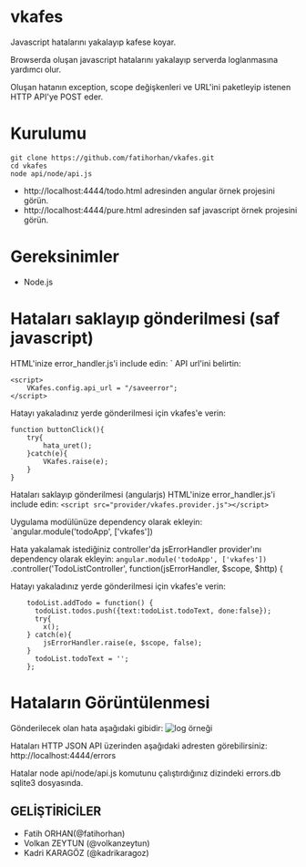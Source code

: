 # vkafes
Javascript hatalarını yakalayıp kafese koyar.

Browserda oluşan javascript hatalarını yakalayıp serverda loglanmasına yardımcı olur.

Oluşan hatanın exception, scope değişkenleri ve URL'ini paketleyip istenen HTTP API'ye POST eder.

Kurulumu
=========
```
git clone https://github.com/fatihorhan/vkafes.git
cd vkafes
node api/node/api.js
````

- http://localhost:4444/todo.html adresinden angular örnek projesini görün.
- http://localhost:4444/pure.html adresinden saf javascript örnek projesini görün.

Gereksinimler
==============
- Node.js

Hataları saklayıp gönderilmesi (saf javascript)
=============
HTML'inize error_handler.js'i include edin:
	`<script type="text/javascript" src="pure/error_handler.js"></script>
API url'ini belirtin:
```
<script>
	VKafes.config.api_url = "/saveerror";
</script>
```

Hatayı yakaladınız yerde gönderilmesi için vkafes'e verin:
```
function buttonClick(){
	try{
		hata_uret();
	}catch(e){
		VKafes.raise(e);
	}
}
```

Hataları saklayıp gönderilmesi (angularjs)
HTML'inize error_handler.js'i include edin:
`<script src="provider/vkafes.provider.js"></script>
`<script src="provider/config.vkafes.handler.js"></script>

Uygulama modülünüze dependency olarak ekleyin:
`angular.module('todoApp', ['vkafes'])

Hata yakalamak istediğiniz controller'da jsErrorHandler provider'ını dependency olarak ekleyin:
`angular.module('todoApp', ['vkafes'])
`.controller('TodoListController', function(jsErrorHandler, $scope, $http) {

Hatayı yakaladınız yerde gönderilmesi için vkafes'e verin:
```
    todoList.addTodo = function() {
      todoList.todos.push({text:todoList.todoText, done:false});
	  try{
	  	x();
	} catch(e){
		jsErrorHandler.raise(e, $scope, false);
	}
	  todoList.todoText = '';
    };
```

Hataların Görüntülenmesi
=========================
Gönderilecek olan hata aşağıdaki gibidir:
![log örneği](https://raw.githubusercontent.com/fatihorhan/vkafes/master/logdata.png)

Hataları HTTP JSON API üzerinden aşağıdaki adresten görebilirsiniz:
http://localhost:4444/errors

Hatalar node api/node/api.js komutunu çalıştırdığınız dizindeki errors.db sqlite3 dosyasında.

GELİŞTİRİCİLER
--------------
 
 - Fatih ORHAN(@fatihorhan)
 - Volkan ZEYTUN (@volkanzeytun)
 - Kadri KARAGÖZ (@kadrikaragoz)
